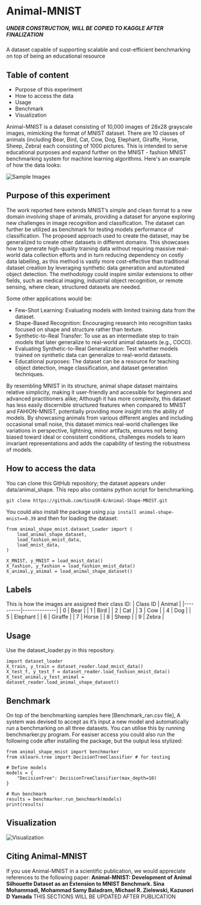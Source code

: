 # Animal-MNIST
##### UNDER CONSTRUCTION, WILL BE COPIED TO KAGGLE AFTER FINALIZATION ################
A dataset capable of supporting scalable and cost-efficient benchmarking on top of being an educational resource 
## Table of content
- Purpose of this experiment 
- How to access the data 
- Usage 
- Benchmark 
- Visualization
  
Animal-MNIST is a dataset consisting of 10,000 images of 28x28 grayscale images, mimicking the format of MNIST dataset. There are 10 classes of animals (including Bear, Bird, Cat, Cow, Dog, Elephant, Giraffe, Horse, Sheep, Zebra) each consisting of 1000 pictures. 
This is intended to serve educational purposes and expand further on the MNIST - fashion MNIST benchmarking system for machine learning algorithms. 
Here's an example of how the data looks:

![Sample Images](Images/sample2.png)

## Purpose of this experiment
The work reported here extends MNIST’s simple and clean format to a new domain involving shape of animals, providing a dataset for anyone exploring new challenges in image recognition and classification. The dataset can further be utilized as benchmark for testing models performance of classification. 
The proposed approach used to create the dataset, may be generalized to create other datasets in different domains. This showcases how to generate high-quality training data without requiring massive real-world data collection efforts and in turn reducing dependency on costly data labelling, as this method is vastly more cost-effective than traditional dataset creation by leveraging synthetic data generation and automated object detection. 
The methodology could inspire similar extensions to other fields, such as medical imaging, industrial object recognition, or remote sensing, where clean, structured datasets are needed. 

Some other applications would be: 
- Few-Shot Learning: Evaluating models with limited training data from the dataset. 
- Shape-Based Recognition: Encouraging research into recognition tasks focused on shape and structure rather than texture. 
- Synthetic-to-Real Transfer: To use as an intermediate step to train models that later generalize to real-world animal datasets (e.g., COCO). 
- Evaluating Synthetic-to-Real Generalization: Test whether models trained on synthetic data can generalize to real-world datasets. 
- Educational purposes: The dataset can be a resource for teaching object detection, image classification, and dataset generation techniques.

By resembling MNIST in its structure, animal shape dataset maintains relative simplicity, making it user-friendly and accessible for beginners and advanced practitioners alike; Although it has more complexity, this dataset has less easily discernible structured features when compared to MNIST and FAHION-MNIST, potentially providing more insight into the ability of models. By showcasing animals from various different angles and including occasional small noise, this dataset mimics real-world challenges like variations in perspective, lightning, minor artifacts, ensures not being biased toward ideal or consistent conditions, challenges models to learn invariant representations and adds the capability of testing the robustness of models.
## How to access the data
You can clone this GitHub repository; the dataset appears under data/animal_shape. This repo also contains python script for benchmarking. 

```git clone https://github.com/SinaSR-6/Animal-Shape-MNIST.git```

You could also install the package using
```pip install animal-shape-mnist==0.39```
and then for loading the dataset:
```
from animal_shape_mnist.dataset_Loader import (
    load_animal_shape_dataset,
    load_fashion_mnist_data,
    load_mnist_data,
)

X_MNIST, y_MNIST = load_mnist_data() 
X_fashion, y_fashion = load_fashion_mnist_data() 
X_animal,y_animal = load_animal_shape_dataset()
```


## Labels
This is how the images are assigned their class ID:
| Class ID | Animal       |
|----------|--------------|
| 0        | Bear         |
| 1        | Bird         |
| 2        | Cat          |
| 3        | Cow          |
| 4        | Dog          |
| 5        | Elephant     |
| 6        | Giraffe      |
| 7        | Horse        |
| 8        | Sheep        |
| 9        | Zebra        |
## Usage
Use the dataset_loader.py in this repository. 
```
import dataset_loader 
X_train, y_train = dataset_reader.load_mnist_data() 
X_test_f, y_test_f = dataset_reader.load_fashion_mnist_data() 
X_test_animal,y_test_animal = dataset_reader.load_animal_shape_dataset()
```
## Benchmark
On top of the benchmarking samples here [Benchmark_ran.csv file], A system was devised to accept as it’s input a new model and automatically run a benchmarking on all three datasets. 
You can utilise this by running benchmarker.py program.
For easiser access you could also run the following code after installing the package, but the output less stylized:
```
from animal_shape_mnist import benchmarker
from sklearn.tree import DecisionTreeClassifier # for testing

# Define models
models = {
    "DecisionTree": DecisionTreeClassifier(max_depth=10)
}

# Run benchmark
results = benchmarker.run_benchmark(models)
print(results)
```
## Visualization
![Visualization](Images/Visualization.png)

## Citing Animal-MNIST
If you use Animal-MNIST in a scientific publication, we would appreciate references to the following paper:
**Animal-MNIST: Development of Animal Silhouette Dataset as an Extension to MNIST Benchmark. Sina Mohammadi, Mohammad Samy Baladram, Michael R. Zielewski, Kazunori D Yamada**
THIS SECTIONS WILL BE UPDATED AFTER PUBLICATION



